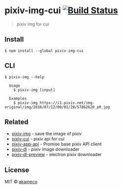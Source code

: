 # pixiv-img-cui [![Build Status](https://travis-ci.org/akameco/pixiv-img-cui.svg?branch=master)](https://travis-ci.org/akameco/pixiv-img-cui)

> pixiv img for cui

## Install


```
$ npm install --global pixiv-img-cui
```


## CLI

```
$ pixiv-img --help

  Usage
    $ pixiv-img [input]

  Examples
    $ pixiv-img https://i1.pixiv.net/img-original/img/2016/07/12/00/01/28/57862620_p0.jpg
```

## Related

- [pixiv-img](https://github.com/akameco/pixiv-img) - save the image of pixiv
- [pixiv-cui](https://github.com/akameco/pixiv-cui) - pixiv api for cui
- [pixiv-app-api](https://github.com/akameco/pixiv-app-api) - Promise base pixiv API client
- [pixiv-dl](https://github.com/akameco/pixiv-dl) - pixiv image downloader
- [pixiv-dl-preview](https://github.com/akameco/pixiv-dl-preview) - electron pixiv downloader

## License

MIT © [akameco](http://akameco.github.io)
